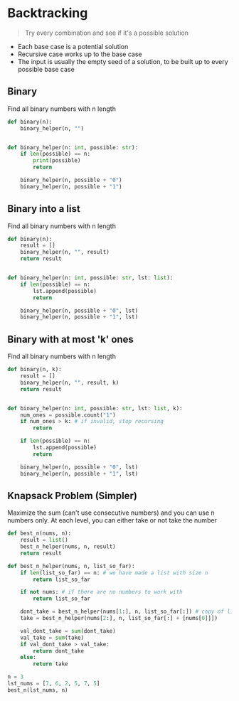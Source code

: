 # Backtracking

> Try every combination and see if it's a possible solution

- Each base case is a potential
  solution
- Recursive case works up to the
  base case
- The input is usually the empty
  seed of a solution, to be built up
  to every possible base case

## Binary

Find all binary numbers with n length

```python
def binary(n):
    binary_helper(n, "")


def binary_helper(n: int, possible: str):
    if len(possible) == n:
        print(possible)
        return

    binary_helper(n, possible + "0")
    binary_helper(n, possible + "1")

```

## Binary into a list

Find all binary numbers with n length

```python
def binary(n):
    result = []
    binary_helper(n, "", result)
    return result


def binary_helper(n: int, possible: str, lst: list):
    if len(possible) == n:
        lst.append(possible)
        return

    binary_helper(n, possible + "0", lst)
    binary_helper(n, possible + "1", lst)

```

## Binary with at most 'k' ones

Find all binary numbers with n length

```python
def binary(n, k):
    result = []
    binary_helper(n, "", result, k)
    return result


def binary_helper(n: int, possible: str, lst: list, k):
    num_ones = possible.count("1")
    if num_ones > k: # if invalid, stop recursing
        return

    if len(possible) == n:
        lst.append(possible)
        return

    binary_helper(n, possible + "0", lst)
    binary_helper(n, possible + "1", lst)

```

## Knapsack Problem (Simpler)

Maximize the sum (can't use consecutive numbers) and you can use n numbers only.
At each level, you can either take or not take the number

```python
def best_n(nums, n):
    result = list()
    best_n_helper(nums, n, result)
    return result

def best_n_helper(nums, n, list_so_far):
    if len(list_so_far) == n: # we have made a list with size n
        return list_so_far

    if not nums: # if there are no numbers to work with
        return list_so_far

    dont_take = best_n_helper(nums[1:], n, list_so_far[:]) # copy of list so far
    take = best_n_helper(nums[2:], n, list_so_far[:] + [nums[0]]])

    val_dont_take = sum(dont_take)
    val_take = sum(take)
    if val_dont_take > val_take:
        return dont_take
    else:
        return take

n = 3
lst_nums = [7, 6, 2, 5, 7, 5]
best_n(lst_nums, n)
```
